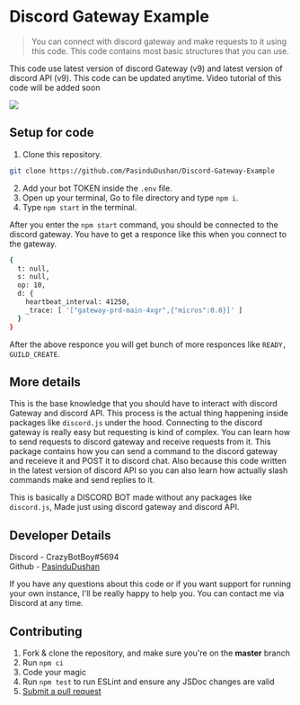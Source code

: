 # Discord Gateway Example
> You can connect with discord gateway and make requests to it using this code. This code contains most basic structures that you can use.

This code use latest version of discord Gateway (v9) and latest version of discord API (v9). This code can be updated anytime. Video tutorial of this code will be added soon

![](https://thetechyinfo.com/wp-content/uploads/2021/05/How-to-Fix-Discord-not-Detecting-Mic-696x392.jpg)

## Setup for code

1. Clone this repository.
```bash
git clone https://github.com/PasinduDushan/Discord-Gateway-Example
```
2. Add your bot TOKEN inside the ```.env``` file.
3. Open up your terminal, Go to file directory and type ```npm i```.
4. Type ```npm start``` in the terminal.

After you enter the ```npm start``` command, you should be connected to the discord gateway. You have to get a responce like this when you connect to the gateway.

```bash
{
  t: null,
  s: null,
  op: 10,
  d: {
    heartbeat_interval: 41250,
    _trace: [ '["gateway-prd-main-4xgr",{"micros":0.0}]' ]
  }
}
```

After the above responce you will get bunch of more responces like ```READY, GUILD_CREATE```.

## More details

This is the base knowledge that you should have to interact with discord Gateway and discord API. This process is the actual thing happening inside packages like ```discord.js``` under the hood. Connecting to the discord gateway is really easy but requesting is kind of complex. You can learn how to send requests to discord gateway and receive requests from it. This package contains how you can send a command to the discord gateway and receieve it and POST it to discord chat. Also because this code written in the latest version of discord API so you can also learn how actually slash commands make and send replies to it.

This is basically a DISCORD BOT made without any packages like ```discord.js```, Made just using discord gateway and discord API.

## Developer Details

Discord - CrazyBotBoy#5694 <br>
Github - [PasinduDushan](https://github.com/PasinduDushan)

If you have any questions about this code or if you want support for running your own instance, I'll be really happy to help you. You can contact me via Discord at any time.

## Contributing

1. Fork & clone the repository, and make sure you're on the **master** branch
2. Run `npm ci`
3. Code your magic
4. Run `npm test` to run ESLint and ensure any JSDoc changes are valid
5. [Submit a pull request](https://github.com/PasinduDushan/Discord-Gateway-Example/compare)
